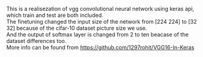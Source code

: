 This is a realisezation of vgg convolutional neural network using keras api, which train and test are both included.    
The finetuning changed the input size of the network from [224 224] to [32 32] because of the cifar-10 dataset picture size we use.    
And the output of softmax layer is changed from 2 to ten beacase of the dataset differences too.  
More info can be found from https://github.com/1297rohit/VGG16-In-Keras
